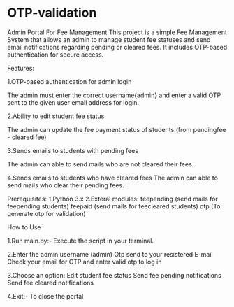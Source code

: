 # OTP-validation

Admin Portal For Fee Management
This project is a simple Fee Management System that allows an admin to manage student fee statuses and send email notifications regarding pending or cleared fees. It includes OTP-based authentication for secure access.

Features:

1.OTP-based authentication for admin login

 The admin must enter the correct username{admin} and enter a valid OTP sent to the given user email address for login. 

2.Ability to edit student fee status

 The admin can update the fee payment status of students.(from pendingfee - cleared fee)

3.Sends emails to students with pending fees

 The admin can able to send mails who are not cleared their fees.

4.Sends emails to students who have cleared fees
 The admin can able to send mails who clear their pending fees.

Prerequisites:
1.Python 3.x
2.Exteral modules:
 feepending (send mails for feepending students)
 feepaid (send mails for feecleared students)
 otp (To generate otp for validation)

How to Use

1.Run main.py:- Execute the script in your terminal.

2.Enter the admin username (admin)
  Otp send to your resistered E-mail
  Check your email for OTP and enter valid otp to log in
    
3.Choose an option:
   Edit student fee status
   Send fee pending notifications
   Send fee cleared notifications

4.Exit:- To close the portal
